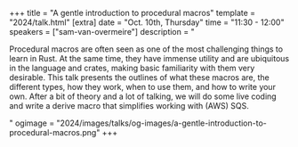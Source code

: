 +++
title = "A gentle introduction to procedural macros"
template = "2024/talk.html"
[extra]
  date = "Oct. 10th, Thursday"
  time = "11:30 - 12:00"
  speakers = ["sam-van-overmeire"]
  description = "<p>Procedural macros are often seen as one of the most challenging things to learn in Rust. At the same time, they have immense utility and are ubiquitous in the language and crates, making basic familiarity with them very desirable. This talk presents the outlines of what these macros are, the different types, how they work, when to use them, and how to write your own. After a bit of theory and a lot of talking, we will do some live coding and write a derive macro that simplifies working with (AWS) SQS.</p>"
  ogimage = "2024/images/talks/og-images/a-gentle-introduction-to-procedural-macros.png"
+++

